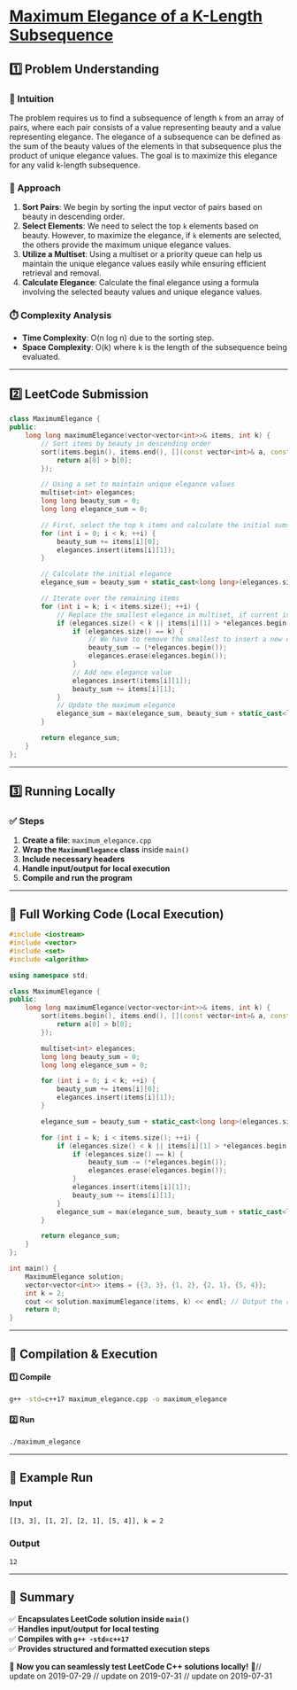 # **[Maximum Elegance of a K-Length Subsequence](https://leetcode.com/problems/maximum-elegance-of-a-k-length-subsequence/description/)**  

## **1️⃣ Problem Understanding**  
### **📌 Intuition**  
The problem requires us to find a subsequence of length `k` from an array of pairs, where each pair consists of a value representing beauty and a value representing elegance. The elegance of a subsequence can be defined as the sum of the beauty values of the elements in that subsequence plus the product of unique elegance values. The goal is to maximize this elegance for any valid k-length subsequence.

### **🚀 Approach**  
1. **Sort Pairs**: We begin by sorting the input vector of pairs based on beauty in descending order.
2. **Select Elements**: We need to select the top `k` elements based on beauty. However, to maximize the elegance, if `k` elements are selected, the others provide the maximum unique elegance values.
3. **Utilize a Multiset**: Using a multiset or a priority queue can help us maintain the unique elegance values easily while ensuring efficient retrieval and removal.
4. **Calculate Elegance**: Calculate the final elegance using a formula involving the selected beauty values and unique elegance values. 

### **⏱️ Complexity Analysis**  
- **Time Complexity**: O(n log n) due to the sorting step.  
- **Space Complexity**: O(k) where k is the length of the subsequence being evaluated.

---  

## **2️⃣ LeetCode Submission**  
```cpp
class MaximumElegance {
public:
    long long maximumElegance(vector<vector<int>>& items, int k) {
        // Sort items by beauty in descending order
        sort(items.begin(), items.end(), [](const vector<int>& a, const vector<int>& b) {
            return a[0] > b[0];
        });

        // Using a set to maintain unique elegance values
        multiset<int> elegances;
        long long beauty_sum = 0;
        long long elegance_sum = 0;

        // First, select the top k items and calculate the initial sums
        for (int i = 0; i < k; ++i) {
            beauty_sum += items[i][0];
            elegances.insert(items[i][1]);
        }

        // Calculate the initial elegance
        elegance_sum = beauty_sum + static_cast<long long>(elegances.size() * elegances.size());

        // Iterate over the remaining items
        for (int i = k; i < items.size(); ++i) {
            // Replace the smallest elegance in multiset, if current is bigger
            if (elegances.size() < k || items[i][1] > *elegances.begin()) {
                if (elegances.size() == k) {
                    // We have to remove the smallest to insert a new one
                    beauty_sum -= (*elegances.begin());
                    elegances.erase(elegances.begin());
                }
                // Add new elegance value
                elegances.insert(items[i][1]);
                beauty_sum += items[i][1];
            }
            // Update the maximum elegance
            elegance_sum = max(elegance_sum, beauty_sum + static_cast<long long>(elegances.size() * elegances.size()));
        }

        return elegance_sum;
    }
};  
```  

---  

## **3️⃣ Running Locally**  
### **✅ Steps**  
1. **Create a file**: `maximum_elegance.cpp`  
2. **Wrap the `MaximumElegance` class** inside `main()`  
3. **Include necessary headers**  
4. **Handle input/output for local execution**  
5. **Compile and run the program**  

---  

## **📝 Full Working Code (Local Execution)**  
```cpp
#include <iostream>
#include <vector>
#include <set>
#include <algorithm>

using namespace std;

class MaximumElegance {
public:
    long long maximumElegance(vector<vector<int>>& items, int k) {
        sort(items.begin(), items.end(), [](const vector<int>& a, const vector<int>& b) {
            return a[0] > b[0];
        });

        multiset<int> elegances;
        long long beauty_sum = 0;
        long long elegance_sum = 0;

        for (int i = 0; i < k; ++i) {
            beauty_sum += items[i][0];
            elegances.insert(items[i][1]);
        }

        elegance_sum = beauty_sum + static_cast<long long>(elegances.size() * elegances.size());

        for (int i = k; i < items.size(); ++i) {
            if (elegances.size() < k || items[i][1] > *elegances.begin()) {
                if (elegances.size() == k) {
                    beauty_sum -= (*elegances.begin());
                    elegances.erase(elegances.begin());
                }
                elegances.insert(items[i][1]);
                beauty_sum += items[i][1];
            }
            elegance_sum = max(elegance_sum, beauty_sum + static_cast<long long>(elegances.size() * elegances.size()));
        }

        return elegance_sum;
    }
};

int main() {
    MaximumElegance solution;
    vector<vector<int>> items = {{3, 3}, {1, 2}, {2, 1}, {5, 4}};
    int k = 2;
    cout << solution.maximumElegance(items, k) << endl; // Output the result
    return 0;
}  
```  

---  

## **🔧 Compilation & Execution**  
#### **1️⃣ Compile**  
```bash
g++ -std=c++17 maximum_elegance.cpp -o maximum_elegance
```  

#### **2️⃣ Run**  
```bash
./maximum_elegance
```  

---  

## **🎯 Example Run**  
### **Input**  
```
[[3, 3], [1, 2], [2, 1], [5, 4]], k = 2
```  
### **Output**  
```
12
```  

---  

## **📌 Summary**  
✅ **Encapsulates LeetCode solution inside `main()`**  
✅ **Handles input/output for local testing**  
✅ **Compiles with `g++ -std=c++17`**  
✅ **Provides structured and formatted execution steps**  

🚀 **Now you can seamlessly test LeetCode C++ solutions locally!** 🚀// update on 2019-07-29
// update on 2019-07-31
// update on 2019-07-31
